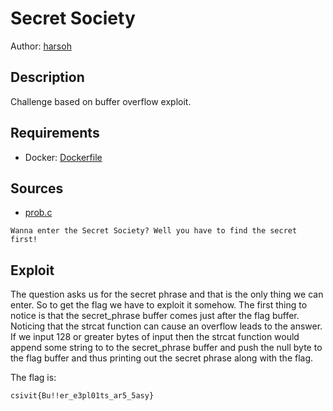 # Secret Society

Author: [harsoh](https://github.com/harsoh)

## Description

Challenge based on buffer overflow exploit.

## Requirements

- Docker: [Dockerfile](./Dockerfile)

## Sources

- [prob.c](./prob.c)

```
Wanna enter the Secret Society? Well you have to find the secret first!

```

## Exploit

The question asks us for the secret phrase and that is the only thing we can enter. So to get the flag we have
to exploit it somehow. The first thing to notice is that the secret_phrase buffer comes just after the flag buffer.
Noticing that the strcat function can cause an overflow leads to the answer. If we input 128 or greater bytes of 
input then the strcat function would append some string to to the secret_phrase buffer and push the null byte to the flag 
buffer and thus printing out the secret phrase along with the flag.
<br /> 

The flag is:

```
csivit{Bu!!er_e3pl01ts_ar5_5asy}
```
